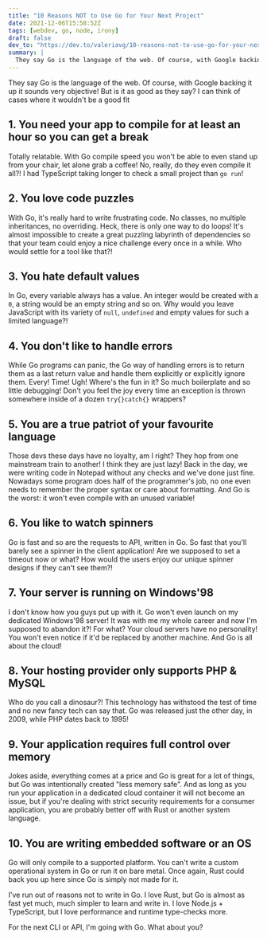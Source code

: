 ```yaml
---
title: "10 Reasons NOT to Use Go for Your Next Project"
date: 2021-12-06T15:58:52Z
tags: [webdev, go, node, irony]
draft: false
dev_to: "https://dev.to/valeriavg/10-reasons-not-to-use-go-for-your-next-project-313i"
summary: |
  They say Go is the language of the web. Of course, with Google backing it up it sounds very objective! But is it as good as they say? I can  think of cases where it wouldn't be a good fit
---
```


They say Go is the language of the web. Of course, with Google backing it up it sounds very objective! But is it as good as they say? I can think of cases where it wouldn't be a good fit

## 1. You need your app to compile for at least an hour so you can get a break

Totally relatable. With Go compile speed you won't be able to even stand up from your chair, let alone grab a coffee! No, really, do they even compile it all?! I had TypeScript taking longer to check a small project than `go run`!

## 2. You love code puzzles

With Go, it's really hard to write frustrating code. No classes, no multiple inheritances, no overriding. Heck, there is only one way to do loops! It's almost impossible to create a great puzzling labyrinth of dependencies so that your team could enjoy a nice challenge every once in a while. Who would settle for a tool like that?!

## 3. You hate default values

In Go, every variable always has a value. An integer would be created with a `0`, a string would be an empty string and so on. Why would you leave JavaScript with its variety of `null`, `undefined` and empty values for such a limited language?!

## 4. You don't like to handle errors

While Go programs can panic, the Go way of handling errors is to return them as a last return value and handle them explicitly or explicitly ignore them. Every! Time! Ugh! Where's the fun in it? So much boilerplate and so little debugging! Don't you feel the joy every time an exception is thrown somewhere inside of a dozen `try{}catch{}` wrappers?

## 5. You are a true patriot of your favourite language

Those devs these days have no loyalty, am I right? They hop from one mainstream train to another! I think they are just lazy! Back in the day, we were writing code in Notepad without any checks and we've done just fine. Nowadays some program does half of the programmer's job, no one even needs to remember the proper syntax or care about formatting. And Go is the worst: it won't even compile with an unused variable!

## 6. You like to watch spinners

Go is fast and so are the requests to API, written in Go. So fast that you'll barely see a spinner in the client application! Are we supposed to set a timeout now or what? How would the users enjoy our unique spinner designs if they can't see them?!

## 7. Your server is running on Windows'98

I don't know how you guys put up with it. Go won't even launch on my dedicated Windows'98 server! It was with me my whole career and now I'm supposed to abandon it?! For what? Your cloud servers have no personality! You won't even notice if it'd be replaced by another machine. And Go is all about the cloud!

## 8. Your hosting provider only supports PHP & MySQL

Who do you call a dinosaur?! This technology has withstood the test of time and no new fancy tech can say that. Go was released just the other day, in 2009, while PHP dates back to 1995!

## 9. Your application requires full control over memory

Jokes aside, everything comes at a price and Go is great for a lot of things, but Go was intentionally created "less memory safe". And as long as you run your application in a dedicated cloud container it will not become an issue, but if you're dealing with strict security requirements for a consumer application, you are probably better off with Rust or another system language.

## 10. You are writing embedded software or an OS

Go will only compile to a supported platform. You can't write a custom operational system in Go or run it on bare metal. Once again, Rust could back you up here since Go is simply not made for it.

I've run out of reasons not to write in Go. I love Rust, but Go is almost as fast yet much, much simpler to learn and write in. I love Node.js + TypeScript, but I love performance and runtime type-checks more.

For the next CLI or API, I'm going with Go. What about you?
